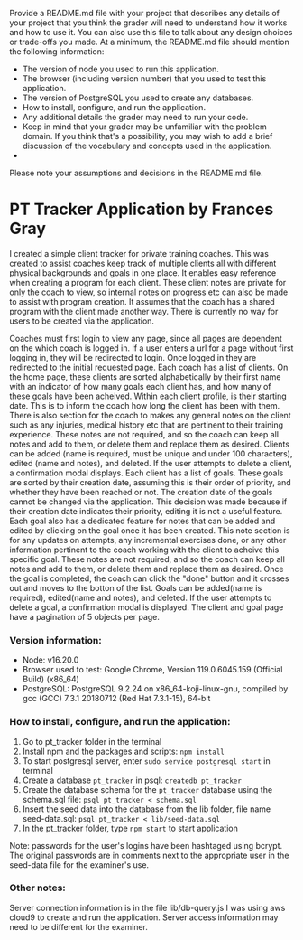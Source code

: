 Provide a README.md file with your project that describes any details of your project that you think the grader will need to understand how it works and how to use it. 
You can also use this file to talk about any design choices or trade-offs you made. 
At a minimum, the README.md file should mention the following information:

- The version of node you used to run this application.
- The browser (including version number) that you used to test this application.
- The version of PostgreSQL you used to create any databases.
- How to install, configure, and run the application.
- Any additional details the grader may need to run your code.
- Keep in mind that your grader may be unfamiliar with the problem domain. If you think that's a possibility, you may wish to add a brief discussion of the vocabulary and concepts used in the application.
- 

Please note your assumptions and decisions in the README.md file.

# PT Tracker Application by Frances Gray
I created a simple client tracker for private training coaches.
This was created to assist coaches keep track of multiple clients all with different physical backgrounds and goals in one place. 
It enables easy reference when creating a program for each client.
These client notes are private for only the coach to view, so internal notes on progress etc can also be made to assist with program creation. 
It assumes that the coach has a shared program with the client made another way. 
There is currently no way for users to be created via the application. 

Coaches must first login to view any page, since all pages are dependent on the which coach is logged in. 
If a user enters a url for a page without first logging in, they will be redirected to login. Once logged in they are redirected to the initial requested page.
Each coach has a list of clients. On the home page, these clients are sorted alphabetically by their first name with an indicator of how many goals each client has, and how many of these goals have been acheived.
Within each client profile, is their starting date. This is to inform the coach how long the client has been with them. 
There is also section for the coach to makes any general notes on the client
such as any injuries, medical history etc that are pertinent to their training experience. 
These notes are not required, and so the coach can keep all notes and add to them, or delete them and replace them as desired. 
Clients can be added (name is required, must be unique and under 100 characters), edited (name and notes), and deleted. If the user attempts to delete a client, a confirmation modal displays.
Each client has a list of goals. These goals are sorted by their creation date, assuming this is their order of priority, and whether they have been reached or not. 
The creation date of the goals cannot be changed via the application. This decision was made because if their creation date indicates their priority, editing it is not a useful feature. 
Each goal also has a dedicated feature for notes that can be added and edited by clicking on the goal once it has been created. 
This note section is for any updates on attempts, any incremental exercises done, or any other information
pertinent to the coach working with the client to acheive this specific goal. These notes are not required, and so the coach can keep all notes and add to them, or delete them and replace them as desired. 
Once the goal is completed, the coach can click the "done" button and it crosses out and moves to the botton of the list. 
Goals can be added(name is required), edited(name and notes), and deleted. If the user attempts to delete a goal, a confirmation modal is displayed. 
The client and goal page have a pagination of 5 objects per page. 

### Version information:
- Node: v16.20.0
- Browser used to test: Google Chrome, Version 119.0.6045.159 (Official Build) (x86_64)
- PostgreSQL: PostgreSQL 9.2.24 on x86_64-koji-linux-gnu, compiled by gcc (GCC) 7.3.1 20180712 (Red Hat 7.3.1-15), 64-bit

### How to install, configure, and run the application:
1. Go to pt_tracker folder in the terminal
2. Install npm and the packages and scripts: `npm install`
4. To start postgresql server, enter `sudo service postgresql start` in terminal
5. Create a database `pt_tracker` in psql: `createdb pt_tracker`
6. Create the database schema for the `pt_tracker` database using the schema.sql file: `psql pt_tracker < schema.sql`
7. Insert the seed data into the database from the lib folder, file name seed-data.sql: `psql pt_tracker < lib/seed-data.sql` 
8. In the pt_tracker folder, type `npm start` to start application

Note: passwords for the user's logins have been hashtaged using bcrypt. The original passwords are in comments next to the appropriate user in the seed-data file for the examiner's use. 

### Other notes:
Server connection information is in the file lib/db-query.js
I was using aws cloud9 to create and run the application. Server access information may need to be different for the examiner. 



